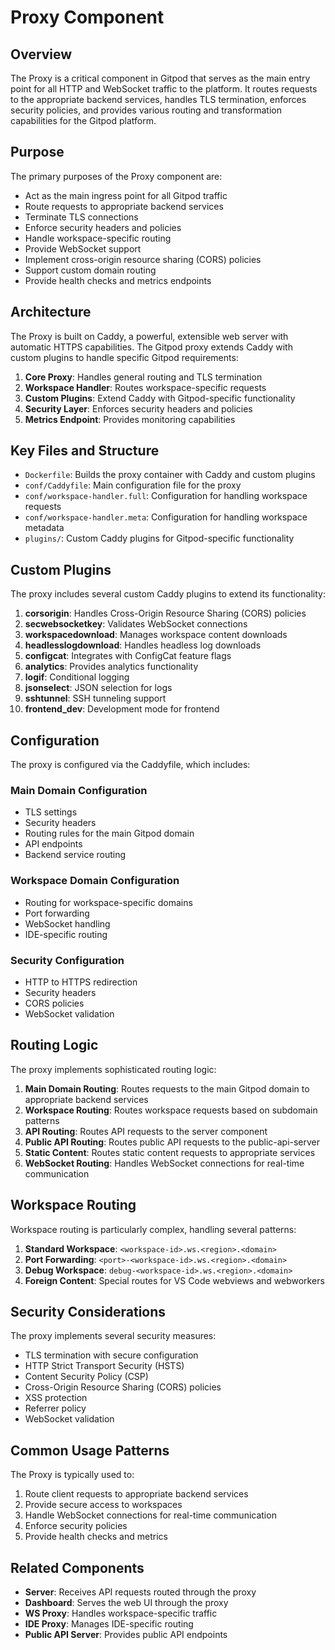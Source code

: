 # Proxy Component

## Overview

The Proxy is a critical component in Gitpod that serves as the main entry point for all HTTP and WebSocket traffic to the platform. It routes requests to the appropriate backend services, handles TLS termination, enforces security policies, and provides various routing and transformation capabilities for the Gitpod platform.

## Purpose

The primary purposes of the Proxy component are:
- Act as the main ingress point for all Gitpod traffic
- Route requests to appropriate backend services
- Terminate TLS connections
- Enforce security headers and policies
- Handle workspace-specific routing
- Provide WebSocket support
- Implement cross-origin resource sharing (CORS) policies
- Support custom domain routing
- Provide health checks and metrics endpoints

## Architecture

The Proxy is built on Caddy, a powerful, extensible web server with automatic HTTPS capabilities. The Gitpod proxy extends Caddy with custom plugins to handle specific Gitpod requirements:

1. **Core Proxy**: Handles general routing and TLS termination
2. **Workspace Handler**: Routes workspace-specific requests
3. **Custom Plugins**: Extend Caddy with Gitpod-specific functionality
4. **Security Layer**: Enforces security headers and policies
5. **Metrics Endpoint**: Provides monitoring capabilities

## Key Files and Structure

- `Dockerfile`: Builds the proxy container with Caddy and custom plugins
- `conf/Caddyfile`: Main configuration file for the proxy
- `conf/workspace-handler.full`: Configuration for handling workspace requests
- `conf/workspace-handler.meta`: Configuration for handling workspace metadata
- `plugins/`: Custom Caddy plugins for Gitpod-specific functionality

## Custom Plugins

The proxy includes several custom Caddy plugins to extend its functionality:

1. **corsorigin**: Handles Cross-Origin Resource Sharing (CORS) policies
2. **secwebsocketkey**: Validates WebSocket connections
3. **workspacedownload**: Manages workspace content downloads
4. **headlesslogdownload**: Handles headless log downloads
5. **configcat**: Integrates with ConfigCat feature flags
6. **analytics**: Provides analytics functionality
7. **logif**: Conditional logging
8. **jsonselect**: JSON selection for logs
9. **sshtunnel**: SSH tunneling support
10. **frontend_dev**: Development mode for frontend

## Configuration

The proxy is configured via the Caddyfile, which includes:

### Main Domain Configuration
- TLS settings
- Security headers
- Routing rules for the main Gitpod domain
- API endpoints
- Backend service routing

### Workspace Domain Configuration
- Routing for workspace-specific domains
- Port forwarding
- WebSocket handling
- IDE-specific routing

### Security Configuration
- HTTP to HTTPS redirection
- Security headers
- CORS policies
- WebSocket validation

## Routing Logic

The proxy implements sophisticated routing logic:

1. **Main Domain Routing**: Routes requests to the main Gitpod domain to appropriate backend services
2. **Workspace Routing**: Routes workspace requests based on subdomain patterns
3. **API Routing**: Routes API requests to the server component
4. **Public API Routing**: Routes public API requests to the public-api-server
5. **Static Content**: Routes static content requests to appropriate services
6. **WebSocket Routing**: Handles WebSocket connections for real-time communication

## Workspace Routing

Workspace routing is particularly complex, handling several patterns:

1. **Standard Workspace**: `<workspace-id>.ws.<region>.<domain>`
2. **Port Forwarding**: `<port>-<workspace-id>.ws.<region>.<domain>`
3. **Debug Workspace**: `debug-<workspace-id>.ws.<region>.<domain>`
4. **Foreign Content**: Special routes for VS Code webviews and webworkers

## Security Considerations

The proxy implements several security measures:

- TLS termination with secure configuration
- HTTP Strict Transport Security (HSTS)
- Content Security Policy (CSP)
- Cross-Origin Resource Sharing (CORS) policies
- XSS protection
- Referrer policy
- WebSocket validation

## Common Usage Patterns

The Proxy is typically used to:
1. Route client requests to appropriate backend services
2. Provide secure access to workspaces
3. Handle WebSocket connections for real-time communication
4. Enforce security policies
5. Provide health checks and metrics

## Related Components

- **Server**: Receives API requests routed through the proxy
- **Dashboard**: Serves the web UI through the proxy
- **WS Proxy**: Handles workspace-specific traffic
- **IDE Proxy**: Manages IDE-specific routing
- **Public API Server**: Provides public API endpoints
